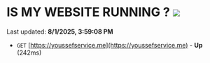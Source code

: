 # IS MY WEBSITE RUNNING ? [![](https://img.shields.io/static/v1?label=Sponsor&message=%E2%9D%A4&logo=GitHub&color=%23fe8e86)](https://github.com/sponsors/Youssef-Lehmam)

Last updated: **8/1/2025, 3:59:08 PM**

- `GET` [https://youssefservice.me](https://youssefservice.me) - **Up** (242ms)
